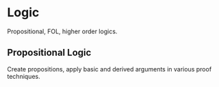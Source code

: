 # Logic

Propositional, FOL, higher order logics. 

## Propositional Logic

Create propositions, apply basic and derived arguments in various proof 
techniques. 

